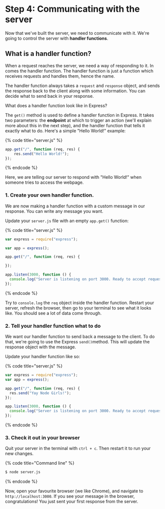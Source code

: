 # Step 4: Communicating with the server

  
Now that we've built the server, we need to communicate with it. We're going to control the server with **handler functions**.

## What is a handler function?

When a request reaches the server, we need a way of responding to it. In comes the handler function. The handler function is just a function which receives requests and handles them, hence the name.

The handler function always takes a `request` and `response` object, and sends the response back to the client along with some information. You can decide what to send back in your response.

What does a handler function look like in Express?

The `get()` method is used to define a handler function in Express. It takes two parameters: the **endpoint** at which to trigger an action \(we'll explain more about this in the next step\), and the handler function that tells it exactly what to do. Here's a simple "Hello World!" example:

{% code title="server.js" %}
```javascript
app.get("/", function (req, res) {
    res.send("Hello World!");
});
```
{% endcode %}

Here, we are telling our server to respond with "Hello World!" when someone tries to access the webpage.

### 1. Create your own handler function.

We are now making a handler function with a custom message in our response. You can write any message you want.

Update your `server.js` file with an empty `app.get()` function:

{% code title="server.js" %}
```javascript
var express = require("express");

var app = express();

app.get("/", function (req, res) {

});

app.listen(3000, function () {
  console.log("Server is listening on port 3000. Ready to accept requests!");
});
```
{% endcode %}

Try to `console.log` the `req` object inside the handler function. Restart your server, refresh the browser, then go to your terminal to see what it looks like. You should see a lot of data come through.

### 2. Tell your handler function what to do

We want our handler function to send back a message to the client. To do that, we're going to use the Express `send()`method. This will update the response object with the message.

Update your handler function like so:

{% code title="server.js" %}
```javascript
var express = require("express");
var app = express();

app.get("/", function (req, res) {
  res.send("Yay Node Girls!");
});

app.listen(3000, function () {
  console.log("Server is listening on port 3000. Ready to accept requests!");
});
```
{% endcode %}

### 3. Check it out in your browser

Quit your server in the terminal with `ctrl + c`. Then restart it to run your new changes.

{% code title="Command line" %}
```bash
$ node server.js
```
{% endcode %}

Now, open your favourite browser \(we like Chrome\), and navigate to `http://localhost:3000`. If you see your message in the browser, congratulations! You just sent your first response from the server.

